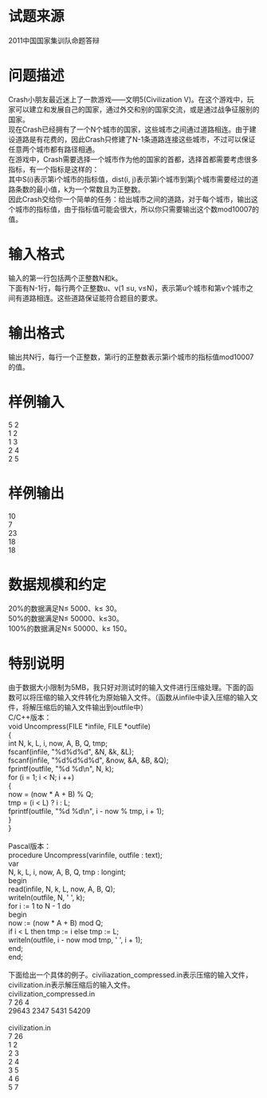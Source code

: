 
<div class="content">
<!--begin main-->
<!-- InstanceBeginEditable name="content" -->

# 试题来源


<div id="psrc" style="margin-top:20px;display:block;">
<div class="pdcont">
2011中国国家集训队命题答辩
</div>
</div>
<div id="pinputs" style="display:none;">
<div class="pdsec">
输入数据
</div>
<div class="pdcont">
<span class="notice"> 这是一道提交答案的试题，下面给出了该题的输入数据：</span> 
</div>
<div id="inputlist" class="pddata">
</div>
</div>
<div id="pcont1" style="margin-top:20px;display:block;">

# 问题描述


<div class="pdcont">
Crash小朋友最近迷上了一款游戏——文明5(Civilization V)。在这个游戏中，玩家可以建立和发展自己的国家，通过外交和别的国家交流，或是通过战争征服别的国家。<br/>
现在Crash已经拥有了一个N个城市的国家，这些城市之间通过道路相连。由于建设道路是有花费的，因此Crash只修建了N-1条道路连接这些城市，不过可以保证任意两个城市都有路径相通。<br/>
在游戏中，Crash需要选择一个城市作为他的国家的首都，选择首都需要考虑很多指标，有一个指标是这样的：<br/>
<img src="/upload/image/20141217/20141217170221_94257.bmp" alt=""/><br/>
其中S(i)表示第i个城市的指标值，dist(i, j)表示第i个城市到第j个城市需要经过的道路条数的最小值，k为一个常数且为正整数。<br/>
因此Crash交给你一个简单的任务：给出城市之间的道路，对于每个城市，输出这个城市的指标值，由于指标值可能会很大，所以你只需要输出这个数mod10007的值。
</div>

# 输入格式


<div class="pdcont">
输入的第一行包括两个正整数N和k。<br/>
下面有N-1行，每行两个正整数u、v(1 ≤u, v≤N)，表示第u个城市和第v个城市之间有道路相连。这些道路保证能符合题目的要求。
</div>

# 输出格式


<div class="pdcont">
输出共N行，每行一个正整数，第i行的正整数表示第i个城市的指标值mod10007的值。
</div>

# 样例输入


<div class="pddata">
5 2<br/>
1 2<br/>
1 3<br/>
2 4<br/>
2 5
</div>

# 样例输出


<div class="pddata">
10<br/>
7<br/>
23<br/>
18<br/>
18
</div>

# 数据规模和约定


<div class="pdcont">
20%的数据满足N≤ 5000、k≤ 30。<br/>
50%的数据满足N≤ 50000、k≤30。<br/>
100%的数据满足N≤ 50000、k≤ 150。
</div>

# 特别说明


<div class="pdcont">
由于数据大小限制为5MB，我只好对测试时的输入文件进行压缩处理。下面的函数可以将压缩的输入文件转化为原始输入文件。（函数从infile中读入压缩的输入文件，将解压缩后的输入文件输出到outfile中）<br/>
C/C++版本：<br/>
void Uncompress(FILE *infile, FILE *outfile)<br/>
{<br/>
int N, k, L, i, now, A, B, Q, tmp;<br/>
fscanf(infile, &#34;%d%d%d&#34;, &amp;N, &amp;k, &amp;L);<br/>
fscanf(infile, &#34;%d%d%d%d&#34;, &amp;now, &amp;A, &amp;B, &amp;Q);<br/>
fprintf(outfile, &#34;%d %d\n&#34;, N, k);<br/>
for (i = 1; i &lt; N; i ++)<br/>
{<br/>
now = (now * A + B) % Q;<br/>
tmp = (i &lt; L) ? i : L;<br/>
fprintf(outfile, &#34;%d %d\n&#34;, i - now % tmp, i + 1);<br/>
}<br/>
}<br/>
<br/>
Pascal版本：<br/>
procedure Uncompress(varinfile, outfile : text);<br/>
var<br/>
N, k, L, i, now, A, B, Q, tmp : longint;<br/>
begin<br/>
read(infile, N, k, L, now, A, B, Q);<br/>
writeln(outfile, N, &#39; &#39;, k);<br/>
for i := 1 to N - 1 do<br/>
begin<br/>
now := (now * A + B) mod Q;<br/>
if i &lt; L then tmp := i else tmp := L;<br/>
writeln(outfile, i - now mod tmp, &#39; &#39;, i + 1);<br/>
end;<br/>
end;<br/>
<br/>
下面给出一个具体的例子。civiliazation_compressed.in表示压缩的输入文件，civilization.in表示解压缩后的输入文件。<br/>
civilization_compressed.in<br/>
7 26 4<br/>
29643 2347 5431 54209<br/>
<br/>
civilization.in<br/>
7 26<br/>
1 2<br/>
2 3<br/>
2 4<br/>
3 5<br/>
4 6<br/>
5 7
</div>
</div>
<div id="pcont2" style="margin-top:20px;display:none;">

# 问题描述


<div class="probcontent">
Crash小朋友最近迷上了一款游戏——文明5(Civilization V)。在这个游戏中，玩家可以建立和发展自己的国家，通过外交和别的国家交流，或是通过战争征服别的国家。<br/>
现在Crash已经拥有了一个N个城市的国家，这些城市之间通过道路相连。由于建设道路是有花费的，因此Crash只修建了N-1条道路连接这些城市，不过可以保证任意两个城市都有路径相通。<br/>
在游戏中，Crash需要选择一个城市作为他的国家的首都，选择首都需要考虑很多指标，有一个指标是这样的：<br/>
<img width="160" height="64" alt="" src="/RequireFile.do?fid=tJ72G7EF"/><br/>
其中S(i)表示第i个城市的指标值，dist(i, j)表示第i个城市到第j个城市需要经过的道路条数的最小值，k为一个常数且为正整数。<br/>
因此Crash交给你一个简单的任务：给出城市之间的道路，对于每个城市，输出这个城市的指标值，由于指标值可能会很大，所以你只需要输出这个数mod10007的值。<br/>
<br/>
 
</div>

# 输入格式


<div class="probcontent">
输入的第一行包括两个正整数N和k。<br/>
下面有N-1行，每行两个正整数u、v(1 ≤u, v≤N)，表示第u个城市和第v个城市之间有道路相连。这些道路保证能符合题目的要求。<br/>
<br/>
 
</div>

# 输出格式


<div class="probcontent">
输出共N行，每行一个正整数，第i行的正整数表示第i个城市的指标值mod10007的值。<br/>
<br/>
 
</div>

# 样例输入


<div class="probexample">
5 2<br/>
1 2<br/>
1 3<br/>
2 4<br/>
2 5<br/>
<br/>
 
</div>

# 样例输出


<div class="probexample">
10<br/>
7<br/>
23<br/>
18<br/>
18<br/>
<br/>
 
</div>

# 数据范围


<div class="probcontent">
20%的数据满足N≤ 5000、k≤ 30。<br/>
50%的数据满足N≤ 50000、k≤30。<br/>
100%的数据满足N≤ 50000、k≤ 150。<br/>
<br/>
 
</div>

# 特别说明


<div class="probcontent">
由于数据大小限制为5MB，我只好对测试时的输入文件进行压缩处理。下面的函数可以将压缩的输入文件转化为原始输入文件。（函数从infile中读入压缩的输入文件，将解压缩后的输入文件输出到outfile中）<br/>
C/C++版本：<br/>
void Uncompress(FILE *infile, FILE *outfile)<br/>
{<br/>
    int N, k, L, i, now, A, B, Q, tmp;<br/>
    fscanf(infile, &#34;%d%d%d&#34;, &amp;N, &amp;k, &amp;L);<br/>
    fscanf(infile, &#34;%d%d%d%d&#34;, &amp;now, &amp;A, &amp;B, &amp;Q);<br/>
    fprintf(outfile, &#34;%d %d\n&#34;, N, k);<br/>
    for (i = 1; i &lt; N; i ++)<br/>
        {<br/>
        now = (now * A + B) % Q;<br/>
        tmp = (i &lt; L) ? i : L;<br/>
        fprintf(outfile, &#34;%d %d\n&#34;, i - now % tmp, i + 1);<br/>
        }<br/>
}<br/>
<br/>
Pascal版本：<br/>
procedure Uncompress(varinfile, outfile : text);<br/>
var<br/>
N, k, L, i, now, A, B, Q, tmp : longint;<br/>
begin<br/>
    read(infile, N, k, L, now, A, B, Q);<br/>
    writeln(outfile, N, &#39; &#39;, k);<br/>
    for i := 1 to N - 1 do<br/>
        begin<br/>
            now := (now * A + B) mod Q;<br/>
            if i &lt; L then tmp := i else tmp := L;<br/>
            writeln(outfile, i - now mod tmp, &#39; &#39;, i + 1);<br/>
        end;<br/>
end;<br/>
<br/>
下面给出一个具体的例子。civiliazation_compressed.in表示压缩的输入文件，civilization.in表示解压缩后的输入文件。<br/>
civilization_compressed.in <br/>
7 26 4<br/>
29643 2347 5431 54209<br/>
<br/>
civilization.in<br/>
7 26<br/>
1 2<br/>
2 3<br/>
2 4<br/>
3 5<br/>
4 6<br/>
5 7<br/>
<br/>
</div>
</div>
</div>
